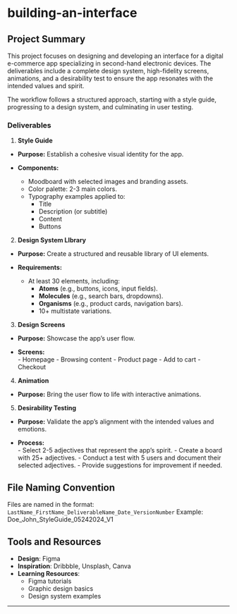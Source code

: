 # **building-an-interface**

## **Project Summary**  

This project focuses on designing and developing an interface for a digital e-commerce app specializing in second-hand electronic devices. The deliverables include a complete design system, high-fidelity screens, animations, and a desirability test to ensure the app resonates with the intended values and spirit.

The workflow follows a structured approach, starting with a style guide, progressing to a design system, and culminating in user testing.

### **Deliverables**  
1. **Style Guide**  

- **Purpose:** Establish a cohesive visual identity for the app.
     
- **Components:**  
   - Moodboard with selected images and branding assets.
   - Color palette: 2-3 main colors.
   - Typography examples applied to:
      - Title
      - Description (or subtitle)
      - Content
      - Buttons


2. **Design System LIbrary**  
 
- **Purpose:** Create a structured and reusable library of UI elements.
     
- **Requirements:**  
   - At least 30 elements, including:
      - **Atoms** (e.g., buttons, icons, input fields).
      - **Molecules** (e.g., search bars, dropdowns).
      - **Organisms** (e.g., product cards, navigation bars).
      - 10+ multistate variations.

3. **Design Screens**  
 
- **Purpose:** Showcase the app’s user flow.
     
- **Screens:**  
      - Homepage
      - Browsing content
      - Product page
      - Add to cart
      - Checkout


4. **Animation**  
 
- **Purpose:** Bring the user flow to life with interactive animations.

5. **Desirability Testing**  
 
- **Purpose:** Validate the app’s alignment with the intended values and emotions.

     
- **Process:**  
      - Select 2-5 adjectives that represent the app’s spirit.
      - Create a board with 25+ adjectives.
      - Conduct a test with 5 users and document their selected adjectives.
      - Provide suggestions for improvement if needed.



## **File Naming Convention**  
Files are named in the format:
```LastName_FirstName_DeliverableName_Date_VersionNumber```
Example: Doe_John_StyleGuide_05242024_V1

## **Tools and Resources**  
- **Design**: Figma
- **Inspiration**: Dribbble, Unsplash, Canva
- **Learning Resources**:
   - Figma tutorials
   - Graphic design basics
   - Design system examples

---
